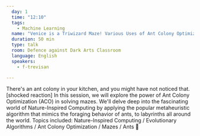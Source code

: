 ```yaml
---
  day: 1
  time: "12:10"
  tags:
    - Machine Learning
  name: "Venice is a Triwizard Maze! Various Uses of Ant Colony Optimization."
  duration: 50 min
  type: talk
  room: Defence against Dark Arts Classroom
  language: English
  speakers:
    - f-trevisan

---
```

There's an ant colony in your kitchen, and you might have not noticed that. [shocked reaction] In this session, we will explore the power of Ant Colony Optimization (ACO) in solving mazes. We'll delve deep into the fascinating world of Nature-Inspired Computing by applying the popular metaheuristic algorithm that mimics the foraging behavior of ants, to labyrinths all around the world. Topics included: Nature-Inspired Computing / Evolutionary Algorithms / Ant Colony Optimization / Mazes / Ants 🐜
  